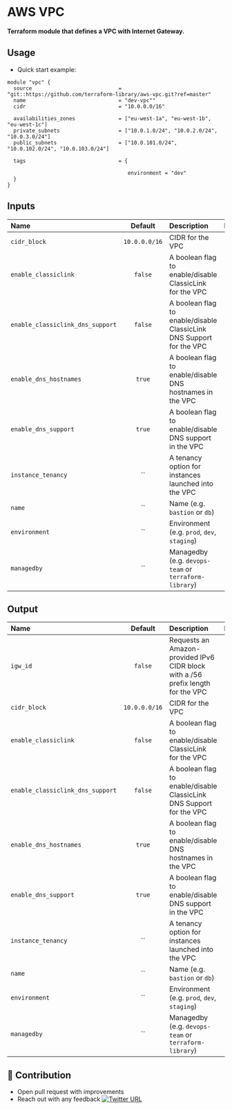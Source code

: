 # AWS VPC

**Terraform module that defines a VPC with Internet Gateway.**


## Usage

* Quick start example:

```hcl
module "vpc" {
  source                            = "git::https://github.com/terraform-library/aws-vpc.git?ref=master"
  name                              = "dev-vpc""
  cidr                              = "10.0.0.0/16"                           
  
  availabilities_zones              = ["eu-west-1a", "eu-west-1b", "eu-west-1c"]
  private_subnets                   = ["10.0.1.0/24", "10.0.2.0/24", "10.0.3.0/24"]
  public_subnets                    = ["10.0.101.0/24", "10.0.102.0/24", "10.0.103.0/24"]

  tags                              = {
  
                                       environment = "dev"
  }
}
```



## Inputs

| Name                               |    Default    | Description                                                                      | Required |
|:-----------------------------------|:-------------:|:---------------------------------------------------------------------------------|:--------:|
| `cidr_block`                       | `10.0.0.0/16` | CIDR for the VPC                                                                 |    No    |
| `enable_classiclink`               |    `false`    | A boolean flag to enable/disable ClassicLink for the VPC                         |    No    |
| `enable_classiclink_dns_support`   |    `false`    | A boolean flag to enable/disable ClassicLink DNS Support for the VPC             |    No    |
| `enable_dns_hostnames`             |    `true`     | A boolean flag to enable/disable DNS hostnames in the VPC                        |    No    |
| `enable_dns_support`               |    `true`     | A boolean flag to enable/disable DNS support in the VPC                          |    No    |
| `instance_tenancy`                 |      ``       | A tenancy option for instances launched into the VPC                             |    No    |
| `name`                             |      ``       | Name  (e.g. `bastion` or `db`)                                                   |    Yes   |
| `environment`                      |      ``       | Environment (e.g. `prod`, `dev`, `staging`)                                      |    Yes   |
| `managedby`                        |      ``       | Managedby (e.g. `devops-team` or `terraform-library`)                            |    Yes   |


## Output

| Name                               |    Default    | Description                                                                      | Required |
|:-----------------------------------|:-------------:|:---------------------------------------------------------------------------------|:--------:|
| `igw_id`                           |  `false`      | Requests an Amazon-provided IPv6 CIDR block with a /56 prefix length for the VPC |    No    |
| `cidr_block`                       | `10.0.0.0/16` | CIDR for the VPC                                                                 |    No    |
| `enable_classiclink`               |    `false`    | A boolean flag to enable/disable ClassicLink for the VPC                         |    No    |
| `enable_classiclink_dns_support`   |    `false`    | A boolean flag to enable/disable ClassicLink DNS Support for the VPC             |    No    |
| `enable_dns_hostnames`             |    `true`     | A boolean flag to enable/disable DNS hostnames in the VPC                        |    No    |
| `enable_dns_support`               |    `true`     | A boolean flag to enable/disable DNS support in the VPC                          |    No    |
| `instance_tenancy`                 |      ``       | A tenancy option for instances launched into the VPC                             |    No    |
| `name`                             |      ``       | Name  (e.g. `bastion` or `db`)                                                   |    Yes   |
| `environment`                      |      ``       | Environment (e.g. `prod`, `dev`, `staging`)                                      |    Yes   |
| `managedby`                        |      ``       | Managedby (e.g. `devops-team` or `terraform-library`)                            |    Yes   |

       
## 👬 Contribution

- Open pull request with improvements
- Reach out with any feedback [![Twitter URL](https://img.shields.io/twitter/url/https/twitter.com/anmol_nagpal.svg?style=social&label=Follow%20anmolnagpal)](https://twitter.com/anmol_nagpal)
                                         
